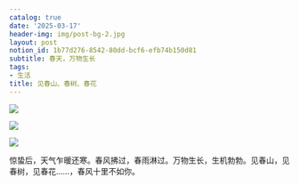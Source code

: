 ```yaml
---
catalog: true
date: '2025-03-17'
header-img: img/post-bg-2.jpg
layout: post
notion_id: 1b77d276-8542-80dd-bcf6-efb74b150d81
subtitle: 春天，万物生长
tags:
- 生活
title: 见春山、春树、春花
---
```


![](https://prod-files-secure.s3.us-west-2.amazonaws.com/5e11c35f-1dd6-416f-868e-8acb8013660f/db7471f9-071b-4e9a-a12e-7f70ebbda5fa/1000029962.jpg?X-Amz-Algorithm=AWS4-HMAC-SHA256&X-Amz-Content-Sha256=UNSIGNED-PAYLOAD&X-Amz-Credential=ASIAZI2LB466YPLFN55N%2F20250319%2Fus-west-2%2Fs3%2Faws4_request&X-Amz-Date=20250319T010244Z&X-Amz-Expires=3600&X-Amz-Security-Token=IQoJb3JpZ2luX2VjEA0aCXVzLXdlc3QtMiJIMEYCIQCxWdDFh7m9l%2FtwtSTpPkq7ZNwTD4AA1UYEaLkxyJ2gHgIhAKE%2Bdt9ozvFzDj4zMGn0bRF4vv6kQ%2BHbEFJBv325FgusKv8DCGYQABoMNjM3NDIzMTgzODA1IgxeKM3oxCd8vjEF%2Fysq3AO6LfdyjSEZbaHtPXys0XRaPpZtQfb%2F1bQuEk4pQR9ueyeycFUG7cUPjpFWomUjdtx3%2BlsWaDnhJ1AnZsLEAFUGc9eX9ItYEQ%2BWyIGc3ef04hr0oScmkUT%2B0xehLHEvf8TbDFA4F%2BmaA36mapQqqA0Y7H%2B7nISvCFOFHyRozE%2Fs8N3Oq6db7oLbNFmciBOiiP4i0%2Bm0udiXssAqfhiWlFz4cCK%2Fni6KBQC%2B6dsHQhkDsRvWJtT0tVZ2tg4Xf7SiPfN8EpsMUqSPwOFpa8sruvnQfmmvyYufG5wBBd2WxCKWvzTUG2P%2FD5FNqAeof8hhHhUuKhJDKwn6LZKlZoBk8zLfhg32yLNMFYJNTcMjpH0sS79SyJu2JXDTWOV6MQe6SqK919o0XFsll8NNciCdSOVCYqvdoqGp%2BarL7bnaWTr0C%2FxlyuRHstj3ZbqNwu4DEJkj56U0pOA62XA3vUZ3xB8Ku9sL3vzAPcpVwrTunx3f2nFFLO8aNZii%2FZwfyN0ARv%2FXxKx81z%2FpGSyRIu5EJ6T7lCSXA%2FqXHujSfSCxQiYlios8nGTbO0a8AVCd9tOBHhig8rqbN2814eBekshtDlOtV7eJqD1QPfWy7xUs1SH3L14qZ2PEfBPUMY61%2FzCAsOe%2BBjqkAWLnYJgju27kjGG3rWKkk%2FwwIf9vhag1w%2Btt6R3EXvrg%2FvDG9%2F6Y%2Fm07K5h6u3Vv3lMD6zjN%2B6C0uD09Kkb1obEUd68cs9Wu3VQnH2jZzrH4K5Yg699LII6fWAOqtUAI2yndtZpXnECBMFTrc6x%2BZiPuJeOOF9p19GAb0BwmJsYGLDGKzu1zfEGqhC6zQeJM4TAvgfB33%2BD8d3PEhoMS02q6n%2BGY&X-Amz-Signature=9e914c23877b0785ae04d48211be28227aeaebed51ff124e12761980b6ce337a&X-Amz-SignedHeaders=host&x-id=GetObject)


![](https://prod-files-secure.s3.us-west-2.amazonaws.com/5e11c35f-1dd6-416f-868e-8acb8013660f/fd9b3ba2-f499-4642-a863-b443b9519133/1000030068.jpg?X-Amz-Algorithm=AWS4-HMAC-SHA256&X-Amz-Content-Sha256=UNSIGNED-PAYLOAD&X-Amz-Credential=ASIAZI2LB466YPLFN55N%2F20250319%2Fus-west-2%2Fs3%2Faws4_request&X-Amz-Date=20250319T010244Z&X-Amz-Expires=3600&X-Amz-Security-Token=IQoJb3JpZ2luX2VjEA0aCXVzLXdlc3QtMiJIMEYCIQCxWdDFh7m9l%2FtwtSTpPkq7ZNwTD4AA1UYEaLkxyJ2gHgIhAKE%2Bdt9ozvFzDj4zMGn0bRF4vv6kQ%2BHbEFJBv325FgusKv8DCGYQABoMNjM3NDIzMTgzODA1IgxeKM3oxCd8vjEF%2Fysq3AO6LfdyjSEZbaHtPXys0XRaPpZtQfb%2F1bQuEk4pQR9ueyeycFUG7cUPjpFWomUjdtx3%2BlsWaDnhJ1AnZsLEAFUGc9eX9ItYEQ%2BWyIGc3ef04hr0oScmkUT%2B0xehLHEvf8TbDFA4F%2BmaA36mapQqqA0Y7H%2B7nISvCFOFHyRozE%2Fs8N3Oq6db7oLbNFmciBOiiP4i0%2Bm0udiXssAqfhiWlFz4cCK%2Fni6KBQC%2B6dsHQhkDsRvWJtT0tVZ2tg4Xf7SiPfN8EpsMUqSPwOFpa8sruvnQfmmvyYufG5wBBd2WxCKWvzTUG2P%2FD5FNqAeof8hhHhUuKhJDKwn6LZKlZoBk8zLfhg32yLNMFYJNTcMjpH0sS79SyJu2JXDTWOV6MQe6SqK919o0XFsll8NNciCdSOVCYqvdoqGp%2BarL7bnaWTr0C%2FxlyuRHstj3ZbqNwu4DEJkj56U0pOA62XA3vUZ3xB8Ku9sL3vzAPcpVwrTunx3f2nFFLO8aNZii%2FZwfyN0ARv%2FXxKx81z%2FpGSyRIu5EJ6T7lCSXA%2FqXHujSfSCxQiYlios8nGTbO0a8AVCd9tOBHhig8rqbN2814eBekshtDlOtV7eJqD1QPfWy7xUs1SH3L14qZ2PEfBPUMY61%2FzCAsOe%2BBjqkAWLnYJgju27kjGG3rWKkk%2FwwIf9vhag1w%2Btt6R3EXvrg%2FvDG9%2F6Y%2Fm07K5h6u3Vv3lMD6zjN%2B6C0uD09Kkb1obEUd68cs9Wu3VQnH2jZzrH4K5Yg699LII6fWAOqtUAI2yndtZpXnECBMFTrc6x%2BZiPuJeOOF9p19GAb0BwmJsYGLDGKzu1zfEGqhC6zQeJM4TAvgfB33%2BD8d3PEhoMS02q6n%2BGY&X-Amz-Signature=0af480d1fa300432d8aa9598028d9c7a2667af23a973a3d01ababecc14666134&X-Amz-SignedHeaders=host&x-id=GetObject)


![](https://prod-files-secure.s3.us-west-2.amazonaws.com/5e11c35f-1dd6-416f-868e-8acb8013660f/62bccc09-91ec-4bbe-893f-2b312ac2a856/1000030099.jpg?X-Amz-Algorithm=AWS4-HMAC-SHA256&X-Amz-Content-Sha256=UNSIGNED-PAYLOAD&X-Amz-Credential=ASIAZI2LB466YPLFN55N%2F20250319%2Fus-west-2%2Fs3%2Faws4_request&X-Amz-Date=20250319T010244Z&X-Amz-Expires=3600&X-Amz-Security-Token=IQoJb3JpZ2luX2VjEA0aCXVzLXdlc3QtMiJIMEYCIQCxWdDFh7m9l%2FtwtSTpPkq7ZNwTD4AA1UYEaLkxyJ2gHgIhAKE%2Bdt9ozvFzDj4zMGn0bRF4vv6kQ%2BHbEFJBv325FgusKv8DCGYQABoMNjM3NDIzMTgzODA1IgxeKM3oxCd8vjEF%2Fysq3AO6LfdyjSEZbaHtPXys0XRaPpZtQfb%2F1bQuEk4pQR9ueyeycFUG7cUPjpFWomUjdtx3%2BlsWaDnhJ1AnZsLEAFUGc9eX9ItYEQ%2BWyIGc3ef04hr0oScmkUT%2B0xehLHEvf8TbDFA4F%2BmaA36mapQqqA0Y7H%2B7nISvCFOFHyRozE%2Fs8N3Oq6db7oLbNFmciBOiiP4i0%2Bm0udiXssAqfhiWlFz4cCK%2Fni6KBQC%2B6dsHQhkDsRvWJtT0tVZ2tg4Xf7SiPfN8EpsMUqSPwOFpa8sruvnQfmmvyYufG5wBBd2WxCKWvzTUG2P%2FD5FNqAeof8hhHhUuKhJDKwn6LZKlZoBk8zLfhg32yLNMFYJNTcMjpH0sS79SyJu2JXDTWOV6MQe6SqK919o0XFsll8NNciCdSOVCYqvdoqGp%2BarL7bnaWTr0C%2FxlyuRHstj3ZbqNwu4DEJkj56U0pOA62XA3vUZ3xB8Ku9sL3vzAPcpVwrTunx3f2nFFLO8aNZii%2FZwfyN0ARv%2FXxKx81z%2FpGSyRIu5EJ6T7lCSXA%2FqXHujSfSCxQiYlios8nGTbO0a8AVCd9tOBHhig8rqbN2814eBekshtDlOtV7eJqD1QPfWy7xUs1SH3L14qZ2PEfBPUMY61%2FzCAsOe%2BBjqkAWLnYJgju27kjGG3rWKkk%2FwwIf9vhag1w%2Btt6R3EXvrg%2FvDG9%2F6Y%2Fm07K5h6u3Vv3lMD6zjN%2B6C0uD09Kkb1obEUd68cs9Wu3VQnH2jZzrH4K5Yg699LII6fWAOqtUAI2yndtZpXnECBMFTrc6x%2BZiPuJeOOF9p19GAb0BwmJsYGLDGKzu1zfEGqhC6zQeJM4TAvgfB33%2BD8d3PEhoMS02q6n%2BGY&X-Amz-Signature=95c1a5b56be872cc967e24d865d3cd44e8523f6a80899f75b032bfb88c875be9&X-Amz-SignedHeaders=host&x-id=GetObject)


惊蛰后，天气乍暖还寒。春风拂过，春雨淋过。万物生长，生机勃勃。见春山，见春树，见春花……，春风十里不如你。